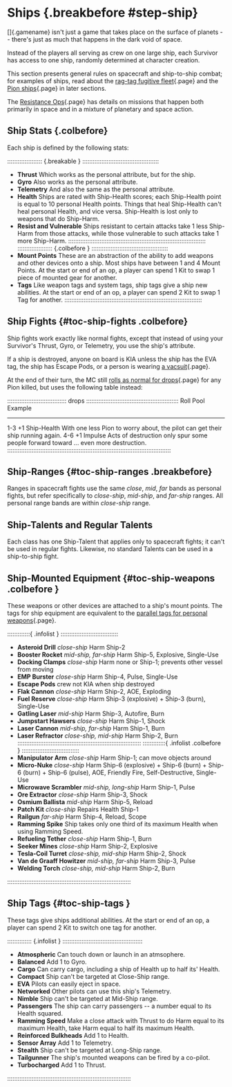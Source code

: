 # Ships {.breakbefore #step-ship}

[]{.gamename} isn't just a game that takes place on the surface of planets --
there's just as much that happens in the dark void of space.

Instead of the players all serving as crew on one large ship, each Survivor has 
access to one ship, randomly determined at character creation.

This section presents general rules on spacecraft and ship-to-ship combat;
for examples of ships, read about the [rag-tag fugitive fleet](#toc-fleet){.page}
and the [Pion ships](#toc-pion-ships){.page} in later sections.

The [Resistance Ops](#toc-ops){.page} has details on missions that happen 
both primarily in space and in a mixture of planetary and space action.

## Ship Stats {.colbefore}

Each ship is defined by the following stats:

:::::::::::::::::::: {.breakable } ::::::::::::::::::::::::::::::::::::::::::::
- **Thrust** Which works as the personal attribute, but for the ship.
- **Gyro** Also works as the personal attribute.
- **Telemetry** And also the same as the personal attribute.
- **Health** Ships are rated with Ship-Health scores; each Ship-Health
  point is equal to 10 personal Health points. Things that heal
  Ship-Health can't heal personal Health, and vice versa.
  Ship-Health is lost only to weapons that do Ship-Harm.
- **Resist and Vulnerable** Ships resistant to certain attacks take
  1 less Ship-Harm from those attacks, while those vulnerable to such
  attacks take 1 more Ship-Harm.
:::::::::::::::::::::::::::::::::::::::::::::::::::::::::::::::::::::::::::::::
:::::::::::::::::::: {.colbefore } ::::::::::::::::::::::::::::::::::::::::::::
- **Mount Points** These are an abstraction of the ability to add
  weapons and other devices onto a ship. Most ships have between 1
  and 4 Mount Points. At the start or end of an op, a player can spend 
  1 Kit to swap 1 piece of mounted gear for another.
- **Tags** Like weapon tags and system tags, ship tags give a ship new
  abilities. At the start or end of an op, a player can spend 2 Kit
  to swap 1 Tag for another.
:::::::::::::::::::::::::::::::::::::::::::::::::::::::::::::::::::::::::::::::

## Ship Fights {#toc-ship-fights .colbefore}

Ship fights work exactly like normal fights, except that instead of using
your Survivor's Thrust, Gyro, or Telemetry, you use the ship's attribute.

If a ship is destroyed, anyone on board is KIA unless the ship has the EVA
tag, the ship has Escape Pods, or a person is wearing [a vacsuit](#toc-armor){.page}.

At the end of their turn, the MC still [rolls as normal for drops](#toc-drops){.page}
for any Pion killed, but uses the following table instead:

:::::::::::::::::::::::::::::::::: drops :::::::::::::::::::::::::::::::::::::::::::::::::::::
 Roll   Pool           Example
------- -------------- -----------------------------------------
 1-3    +1 Ship-Health With one less Pion to worry about, the pilot can get their ship running again.
 4-6    +1 Impulse     Acts of destruction only spur some people forward toward ... even more destruction.
::::::::::::::::::::::::::::::::::::::::::::::::::::::::::::::::::::::::::::::::::::::::::::::

## Ship-Ranges {#toc-ship-ranges .breakbefore}

Ranges in spacecraft fights use the same *close*, *mid*, *far* bands as personal
fights, but refer specifically to *close-ship*, *mid-ship*, and *far-ship* ranges.
All personal range bands are within *close-ship* range.

## Ship-Talents and Regular Talents

Each class has one Ship-Talent that applies only to spacecraft fights; it can't be used
in regular fights. Likewise, no standard Talents can be used in a ship-to-ship fight.

## Ship-Mounted Equipment {#toc-ship-weapons .colbefore }

These weapons or other devices are attached to a ship's mount points.
The tags for ship equipment are equivalent to the
[parallel tags for personal weapons](#toc-weapon-tags){.page}.

:::::::::::::{ .infolist            } :::::::::::::::::::::::::::::::::
- **Asteroid Drill**         *close-ship* Harm Ship-2
- **Booster Rocket**         *mid-ship, far-ship* Harm Ship-5, Explosive, Single-Use
- **Docking Clamps**         *close-ship* Harm none or Ship-1; prevents other vessel from moving
- **EMP Burster**            *close-ship* Harm Ship-4, Pulse, Single-Use
- **Escape Pods**            crew not KIA when ship destroyed
- **Flak Cannon**            *close-ship* Harm Ship-2, AOE, Exploding
- **Fuel Reserve**           *close-ship* Harm Ship-3 (explosive) + Ship-3 (burn), Single-Use
- **Gatling Laser**          *mid-ship* Harm Ship-3, Autofire, Burn
- **Jumpstart Hawsers**      *close-ship* Harm Ship-1, Shock
- **Laser Cannon**           *mid-ship, far-ship* Harm Ship-1, Burn
- **Laser Refractor**        *close-ship, mid-ship* Harm Ship-2, Burn
:::::::::::::::::::::::::::::::::::::::::::::::::::::::::::::::::::::::
:::::::::::::{ .infolist .colbefore } :::::::::::::::::::::::::::::::::
- **Manipulator Arm**        *close-ship* Harm Ship-1; can move objects around
- **Micro-Nuke**             *close-ship* Harm Ship-6 (explosive) + Ship-6 (burn) + Ship-6 (burn) + Ship-6 (pulse), AOE, Friendly Fire, Self-Destructive, Single-Use
- **Microwave Scrambler**    *mid-ship, long-ship* Harm Ship-1, Pulse
- **Ore Extractor**          *close-ship* Harm Ship-3, Shock
- **Osmium Ballista**        *mid-ship* Harm Ship-5, Reload
- **Patch Kit**              *close-ship* Repairs Health Ship-1
- **Railgun**                *far-ship* Harm Ship-4, Reload, Scope
- **Ramming Spike**          Ship takes only one third of its maximum Health when using Ramming Speed.
- **Refueling Tether**       *close-ship* Harm Ship-1, Burn
- **Seeker Mines**           *close-ship* Harm Ship-2, Explosive
- **Tesla-Coil Turret**      *close-ship, mid-ship* Harm Ship-2, Shock
- **Van de Graaff Howitzer** *mid-ship, far-ship* Harm Ship-3, Pulse
- **Welding Torch**          *close-ship, mid-ship* Harm Ship-2, Burn

:::::::::::::::::::::::::::::::::::::::::::::::::::::::::::::::::::::::

## Ship Tags {#toc-ship-tags }

These tags give ships additional abilities. At the start or end of an op, a player can
spend 2 Kit to switch one tag for another.

:::::::::::::: {.infolist } ::::::::::::::::::::::::::::::::::::::::::::::
- **Atmospheric** Can touch down or launch in an atmsophere.
- **Balanced** Add 1 to Gyro.
- **Cargo** Can carry cargo, including a ship of Health up to half its' Health.
- **Compact** Ship can't be targeted at Close-Ship range.
- **EVA** Pilots can easily eject in space.
- **Networked** Other pilots can use this ship's Telemetry.
- **Nimble** Ship can't be targeted at Mid-Ship range.
- **Passengers** The ship can carry passengers -- a number equal to its Health squared.
- **Ramming Speed** Make a close attack with Thrust to do Harm equal to its maximum Health, take Harm equal to half its maximum Health.
- **Reinforced Bulkheads** Add 1 to Health.
- **Sensor Array** Add 1 to Telemetry.
- **Stealth** Ship can't be targeted at Long-Ship range.
- **Tailgunner** The ship's mounted weapons can be fired by a co-pilot.
- **Turbocharged** Add 1 to Thrust.

:::::::::::::::::::::::::::::::::::::::::::::::::::::::::::::::::::::::
